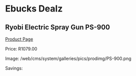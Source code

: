 
# Ebucks Dealz
## Ryobi Electric Spray Gun PS-900
[Product Page](https://www.ebucks.com/web/shop/productSelected.do?prodId=1201659222&catId=363410833)

Price: R1079.00

Image: /web/cms/system/galleries/pics/prodimg/PS-900.png

Savings: 


	